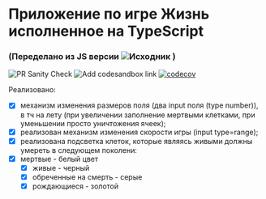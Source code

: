 # Приложение по игре Жизнь исполненное на TypeScript

### (Переделано из JS версии ![Исходник](https://github.com/vvscode/ts--env-setup-example) )

![PR Sanity Check](https://github.com/RomanMenderov/ts-game-life/workflows/PR%20Sanity%20Check/badge.svg)
![Add codesandbox link](https://github.com/RomanMenderov/ts-game-life/workflows/Add%20codesandbox%20link/badge.svg)
[![codecov](https://codecov.io/gh/RomanMenderov/ts-game-life/branch/tsGameOfLife/graph/badge.svg?token=TWVNITZ00C)](https://codecov.io/gh/RomanMenderov/ts-game-life)

Реализовано:

- [x] механизм изменения размеров поля (два input поля (type number)), в тч на лету (при увеличении заполнение мертвыми клетками, при уменьшении просто уничтожения ячеек);
- [x] реализован механизм изменения скорости игры (input type=range);
- [x] реализована подсветка клеток, которые являясь живыми должны умереть в следующем поколени:
- [x] мертвые - белый цвет
  - [x] живые - черный
  - [x] обреченные на смерть - серые
  - [x] рождающиеся - золотой
